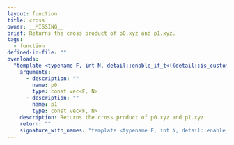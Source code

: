 ```yaml
---
layout: function
title: cross
owner: __MISSING__
brief: Returns the cross product of p0.xyz and p1.xyz.
tags:
  - function
defined-in-file: ""
overloads:
  "template <typename F, int N, detail::enable_if_t<((detail::is_custom_half_type<F>::value || std::is_same<F, float>::value || std::is_same<F, double>::value) && (N == 3 || N == 4)), int> >\nvec<F, N> cross(const vec<F, N>, const vec<F, N>)":
    arguments:
      - description: ""
        name: p0
        type: const vec<F, N>
      - description: ""
        name: p1
        type: const vec<F, N>
    description: Returns the cross product of p0.xyz and p1.xyz.
    return: ""
    signature_with_names: "template <typename F, int N, detail::enable_if_t<((detail::is_custom_half_type<F>::value || std::is_same<F, float>::value || std::is_same<F, double>::value) && (N == 3 || N == 4)), int> >\nvec<F, N> cross(const vec<F, N> p0, const vec<F, N> p1)"
---
```

